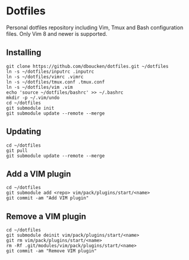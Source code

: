 # Dotfiles

Personal dotfiles repository including Vim, Tmux and Bash configuration files. Only Vim 8 and newer is supported.

## Installing

```
git clone https://github.com/dboucken/dotfiles.git ~/dotfiles
ln -s ~/dotfiles/inputrc .inputrc
ln -s ~/dotfiles/vimrc .vimrc
ln -s ~/dotfiles/tmux.conf .tmux.conf
ln -s ~/dotfiles/vim .vim
echo 'source ~/dotfiles/bashrc' >> ~/.bashrc
mkdir -p ~/.vim/undo
cd ~/dotfiles
git submodule init
git submodule update --remote --merge
```

## Updating

```
cd ~/dotfiles
git pull
git submodule update --remote --merge
```

## Add a VIM plugin

```
cd ~/dotfiles
git submodule add <repo> vim/pack/plugins/start/<name>
git commit -am "Add VIM plugin"
```

## Remove a VIM plugin

```
cd ~/dotfiles
git submodule deinit vim/pack/plugins/start/<name>
git rm vim/pack/plugins/start/<name>
rm -Rf .git/modules/vim/pack/plugins/start/<name>
git commit -am "Remove VIM plugin"
```
